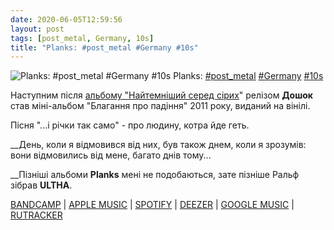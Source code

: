 ```yaml
---
date: 2020-06-05T12:59:56
layout: post
tags: [post_metal, Germany, 10s]
title: "Planks: #post_metal #Germany #10s"
---
```

![Planks: #post_metal #Germany #10s](https://res.cloudinary.com/vast-space-unexplored/image/upload/photos/photo_985_05-06-2020_12-59-56.jpg)
Planks: [#post_metal](/tags/#post_metal) [#Germany](/tags/#Germany) [#10s](/tags/#10s)

Наступним після [альбому &quot;Найтемніший серед сірих](/2020-05-17-planks--post-metal-sludge-metal-germany-10s-)&quot; релізом **Дошок** став міні-альбом &quot;Благання про падіння&quot; 2011 року, виданий на вінілі.

Пісня &quot;...і річки так само&quot; - про людину, котра йде геть.

__День, коли я відмовився від них,
був також днем, коли я зрозумів:
вони відмовились від мене, багато днів тому...

__Пізніші альбоми **Planks** мені не подобаються, зате пізніше Ральф зібрав **ULTHA**.

[BANDCAMP](https://planks.bandcamp.com/album/solicit-to-fall-ep) \| [APPLE MUSIC](https://music.apple.com/us/album/the-darkest-of-grays-solicit-to-fall/437079459) \| [SPOTIFY](https://open.spotify.com/album/2grBh75UE3NTGMuOrDpFIH) \| [DEEZER](https://www.deezer.com/album/39912311?utm_source=deezer&amp;utm_content=album-39912311&amp;utm_term=1601611822_1591350954&amp;utm_medium=web) \| [GOOGLE MUSIC](https://play.google.com/music/m/Bh23jhtu74yas7iforq4runeikm?t=The_Darkest_of_Grays__Solicit_to_Fall_-_Planks) \| [RUTRACKER](https://rutracker.org/forum/viewtopic.php?t=3653448)
